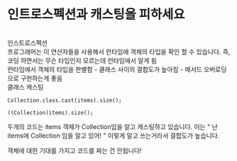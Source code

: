 # 인트로스펙션과 캐스팅을 피하세요
<br>
인스트로스펙션
<br>
프로그래머는 이 연산자들을 사용해서 런타임에 객체의 타입을 확인 할 수 있습니다.
즉, 코딩 하면서는 무슨 타입인지 모르는데 런타임에서 알게 됨
<br>
런타임에서 객체의 타입을 판별함
  - 클래스 사이의 결합도가 높아짐
  - 메서드 오버로딩으로 구현하는게 좋음
<br>
클래스 캐스팅
<br>

```
Collection.class.cast(items).size();
```
```
((Collection)items).size();
```

두개의 코드는 items 객체가 Collection임을 알고 캐스팅하고 있습니다.
이는 
" 난 items에 Collection 임을 알고 있어! " 이렇게 알고 쓰는거라서 결합도가 높습니다.

객체에 대한 기대를 가지고 코드를 짜는 건 안됩니다!

